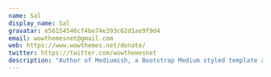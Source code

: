 ```yaml
---
name: Sal
display_name: Sal
gravatar: e56154546cf4be74e393c62d1ae9f9d4
email: wowthemesnet@gmail.com
web: https://www.wowthemes.net/donate/
twitter: https://twitter.com/wowthemesnet
description: "Author of Mediumish, a Bootstrap Medium styled template available for WordPress, HTML, Ghost and Jekyll. You are currently previewing Jekyll template demo."
---
```

